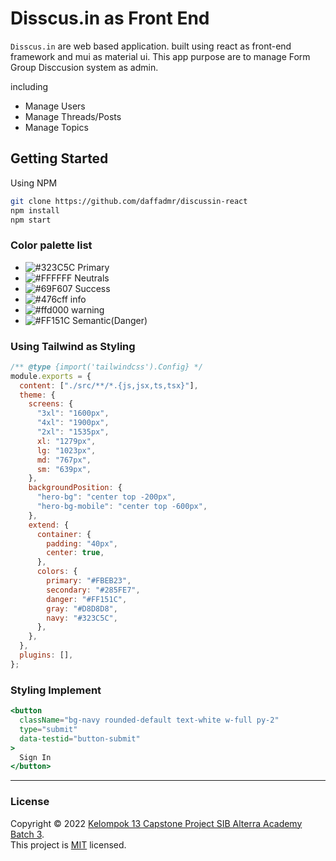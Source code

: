 # Disscus.in as Front End

`Disscus.in` are web based application. built using react as front-end framework and mui as material ui. This app purpose are to manage Form Group Disccusion system as admin.

including

- Manage Users
- Manage Threads/Posts
- Manage Topics

## Getting Started

Using NPM

```bash
git clone https://github.com/daffadmr/discussin-react
npm install
npm start
```

### Color palette list

- ![#323C5C](https://placehold.co/15x15/323C5C/323C5C.png) Primary
- ![#FFFFFF](https://placehold.co/15x15/FFFFFF/FFFFFF.png) Neutrals
- ![#69F607](https://placehold.co/15x15/69F607/69F607.png) Success
- ![#476cff](https://placehold.co/15x15/476cff/476cff.png) info
- ![#ffd000](https://placehold.co/15x15/ffd000/ffd000.png) warning
- ![#FF151C](https://placehold.co/15x15/FF151C/FF151C.png) Semantic(Danger)

### Using Tailwind as Styling

```js
/** @type {import('tailwindcss').Config} */
module.exports = {
  content: ["./src/**/*.{js,jsx,ts,tsx}"],
  theme: {
    screens: {
      "3xl": "1600px",
      "4xl": "1900px",
      "2xl": "1535px",
      xl: "1279px",
      lg: "1023px",
      md: "767px",
      sm: "639px",
    },
    backgroundPosition: {
      "hero-bg": "center top -200px",
      "hero-bg-mobile": "center top -600px",
    },
    extend: {
      container: {
        padding: "40px",
        center: true,
      },
      colors: {
        primary: "#FBEB23",
        secondary: "#285FE7",
        danger: "#FF151C",
        gray: "#D8D8D8",
        navy: "#323C5C",
      },
    },
  },
  plugins: [],
};
```

### Styling Implement

```jsx
<button
  className="bg-navy rounded-default text-white w-full py-2"
  type="submit"
  data-testid="button-submit"
>
  Sign In
</button>
```

---

### License

Copyright © 2022 [Kelompok 13 Capstone Project SIB Alterra Academy Batch 3](https://github.com/daffadmr/discussin-react).<br />
This project is [MIT]() licensed.
